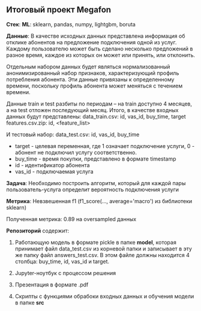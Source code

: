 ## Итоговый проект Megafon

**Стек**:
**ML**: sklearn, pandas, numpy, lightgbm, boruta

**Данные**:
В качестве исходных данных представлена информация об отклике абонентов на предложение подключения одной из услуг. Каждому пользователю может быть сделано несколько предложений в разное время, каждое из которых он может или принять, или отклонить.

Отдельным набором данных будет являться нормализованный анонимизированный набор признаков, характеризующий профиль потребления абонента. Эти данные привязаны к определенному времени, поскольку профиль абонента может меняться с течением времени.

Данные train и test разбиты по периодам – на train доступно 4 месяцев, а на test отложен последующий месяц.
Итого, в качестве входных данных будут представлены:
data_train.csv: id, vas_id, buy_time, target
features.csv.zip: id, <feature_list>

И тестовый набор:
data_test.csv: id, vas_id, buy_time
- target - целевая переменная, где 1 означает подключение услуги, 0 - абонент не подключил услугу соответственно.
- buy_time - время покупки, представлено в формате timestamp
- id - идентификатор абонента
- vas_id - подключаемая услуга

**Задача**:
Необходимо построить  алгоритм, который для каждой пары пользователь-услуга определит вероятность подключения услуги

**Метрика**:
Невзвешенная f1 (f1_score(..., average='macro') из библиотеки sklearn)

Полученная метрика: 0.89 на oversampled данных

**Репозиторий** содержит:

1. Работающую модель в формате pickle в папке **model**, которая принимает файл data_test.csv из корневой папки и записывает в эту же папку файл answers_test.csv. В этом файле должны находится 4 столбца: buy_time, id, vas_id и target.

2. Jupyter-ноутбук с процессом решения

3. Презентация в формате .pdf
4. Скрипты с функциями обрабоки входных данных и обучения модели в папке **src**

